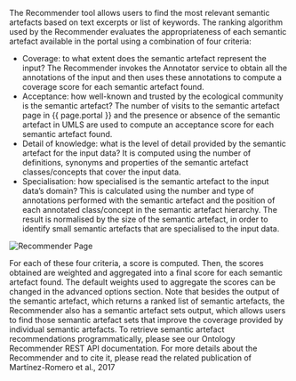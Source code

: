 The Recommender tool allows users to find the most relevant semantic artefacts based on text excerpts or list of keywords. The ranking algorithm used by the Recommender evaluates the appropriateness of each semantic artefact available in the portal using a combination of four criteria:
- Coverage: to what extent does the semantic artefact represent the input? The Recommender invokes the Annotator service to obtain all the annotations of the input and then uses these annotations to compute a coverage score for each semantic artefact found.
- Acceptance: how well-known and trusted by the ecological community is the semantic artefact? The number of visits to the semantic artefact page in {{ page.portal }} and the presence or absence of the semantic artefact in UMLS are used to compute an acceptance score for each semantic artefact found.
- Detail of knowledge: what is the level of detail provided by the semantic artefact for the input data? It is computed using the number of definitions, synonyms and properties of the semantic artefact classes/concepts that cover the input data.
- Specialisation: how specialised is the semantic artefact to the input data’s domain? This is calculated using the number and type of annotations performed with the semantic artefact and the position of each annotated class/concept in the semantic artefact hierarchy. The result is normalised by the size of the semantic artefact, in order to identify small semantic artefacts that are specialised to the input data.

![Recommender Page]({{site.figures_link}}/{{include.portal}}/recommender.png)

For each of these four criteria, a score is computed. Then, the scores obtained are weighted and aggregated into a final score for each semantic artefact found. The default weights used to aggregate the scores can be changed in the advanced options section. Note that besides the output of the semantic artefact, which returns a ranked list of semantic artefacts, the Recommender also has a semantic artefact sets output, which allows users to find those semantic artefact sets that improve the coverage provided by individual semantic artefacts.
To retrieve semantic artefact recommendations programmatically, please see our Ontology Recommender REST API documentation.
For more details about the Recommender and to cite it, please read the related publication of Martínez-Romero et al., 2017
